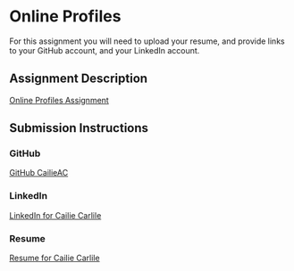 # Online Profiles
For this assignment you will need to upload your resume, and provide links to your GitHub account, and your LinkedIn account.

## Assignment Description
[Online Profiles Assignment](https://education.launchcode.org/liftoff/assignments/online-profiles/)

## Submission Instructions
 
### GitHub
[GitHub CailieAC](https://github.com/CailieAC)
 
### LinkedIn
[LinkedIn for Cailie Carlile](https://www.linkedin.com/in/cailiecarlile/)

### Resume
[Resume for Cailie Carlile](https://github.com/CailieAC/liftoff-assignments/blob/master/Carlile%20LC%20RESUME.pdf)

